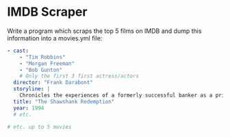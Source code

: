 # IMDB Scraper

Write a program which scraps the top 5 films on IMDB and dump this information into a movies.yml file:

```yaml
- cast:
    - "Tim Robbins"
    - "Morgan Freeman"
    - "Bob Gunton"
    # Only the first 3 first actress/actors
  director: "Frank Darabont"
  storyline: |
    Chronicles the experiences of a formerly successful banker as a prisoner in the gloomy jailhouse of Shawshank after being found guilty of a crime he did not commit. The film portrays the man's unique way of dealing with his new, torturous life; along the way he befriends a number of fellow prisoners, most notably a wise long-term inmate named Red.
  title: "The Shawshank Redemption"
  year: 1994
  # etc.

# etc. up to 5 movies
```
